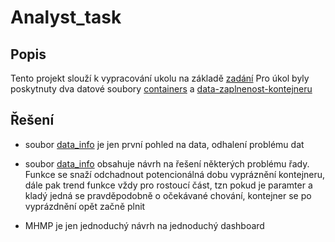 # Analyst_task
## Popis

Tento projekt slouží k vypracování ukolu na základě [zadání](Zadání/zadani.pdf)
Pro úkol byly poskytnuty dva datové soubory [containers](Zadání/containers.geojson) a [data-zaplnenost-kontejneru](Zadání/measurements-march.csv)

## Řešení 
- soubor [data_info](data_info.ipynb) je jen první pohled na data, odhalení problému dat
- soubor [data_info](detection_fun.ipynb)  obsahuje návrh na řešení některých problému řady. Funkce se snaží odchadnout potencionálná dobu vypráznění kontejneru, dále pak trend funkce vždy pro rostoucí část, tzn pokud je paramter a kladý jedná se pravděpodobně o očekávané chování, kontejner se po vyprázdnění opět začně plnit
  
- MHMP je jen jednoduchý návrh na jednoduchý dashboard
  
